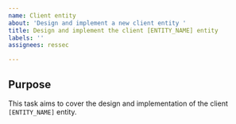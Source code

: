 ```yaml
---
name: Client entity
about: 'Design and implement a new client entity '
title: Design and implement the client [ENTITY_NAME] entity
labels: ''
assignees: ressec

---
```


## Purpose

This task aims to cover the design and implementation of the client `[ENTITY_NAME]` entity.
